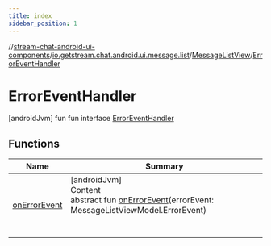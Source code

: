 ```yaml
---
title: index
sidebar_position: 1
---
```

//[stream-chat-android-ui-components](../../../../index.md)/[io.getstream.chat.android.ui.message.list](../../index.md)/[MessageListView](../index.md)/[ErrorEventHandler](index.md)



# ErrorEventHandler  
 [androidJvm] fun fun interface [ErrorEventHandler](index.md)   


## Functions  
  
|  Name |  Summary | 
|---|---|
| <a name="io.getstream.chat.android.ui.message.list/MessageListView.ErrorEventHandler/onErrorEvent/#com.getstream.sdk.chat.viewmodel.messages.MessageListViewModel.ErrorEvent/PointingToDeclaration/"></a>[onErrorEvent](onErrorEvent.md)| <a name="io.getstream.chat.android.ui.message.list/MessageListView.ErrorEventHandler/onErrorEvent/#com.getstream.sdk.chat.viewmodel.messages.MessageListViewModel.ErrorEvent/PointingToDeclaration/"></a>[androidJvm]  <br/>Content  <br/>abstract fun [onErrorEvent](onErrorEvent.md)(errorEvent: MessageListViewModel.ErrorEvent)  <br/><br/><br/>|

